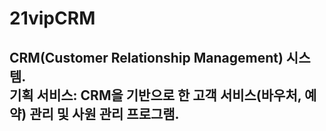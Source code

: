 # 21vipCRM
CRM(Customer Relationship Management) 시스템. <br/>
기획 서비스: CRM을 기반으로 한 고객 서비스(바우처, 예약) 관리 및 사원 관리 프로그램.
------------------------------------
